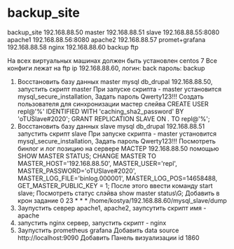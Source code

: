 # backup_site
backup_site
192.168.88.50 master
192.168.88.51 slave
192.168.88.55:8080 apache1
192.168.88.56:8080 apache2
192.168.88.57 promet+grafana
192.168.88.58 nginx
192.168.88.60 backup ftp

На всех виртуальных машинах должен быть установлен centos 7
Все конфиги лежат на ftp ip 192.168.88.60, логин: back пароль: backup
1. Восстановить базу данных master mysql db_drupal 192.168.88.50, запустить скрипт master
    При запуске скрипта - master установится mysql_secure_installation, Задать пароль Qwerty123!!!
    Создать пользователя для синхронизации мастер слейва
    CREATE USER repl@'%' IDENTIFIED WITH 'caching_sha2_password' BY 'oTUSlave#2020';
    GRANT REPLICATION SLAVE ON *.* TO repl@'%';
2. Восстановить базу данных slave mysql db_drupal 192.168.88.51 запустить скрипт slave
    При запуске скрипта - master установится mysql_secure_installation, Задать пароль Qwerty123!!!
    Посмотреть бинлог и лог позицию на сервере МАСТЕР 192.168.88.50 помощью SHOW MASTER STATUS;
    CHANGE MASTER TO MASTER_HOST='192.168.88.50', MASTER_USER='repl', MASTER_PASSWORD='oTUSlave#2020', MASTER_LOG_FILE='binlog.000001', MASTER_LOG_POS=14658488, GET_MASTER_PUBLIC_KEY = 1;
    После этого ввести команду start slave;
    Посмотреть статус слэйва show master status\G;
    Добавить в крон задание 0 23 * * * /home/kostya/192.168.88.60/mysql_slave/dump
3. Заупустить севрер apache1, apache2, заупсутить скрипт имя - apache
4. запустить nginx сервер, запустить скрипт - nginx
5. Заупустить prometheus grafana
    Добавить data source http://localhost:9090
    Добавить Панель визуализации id 1860
